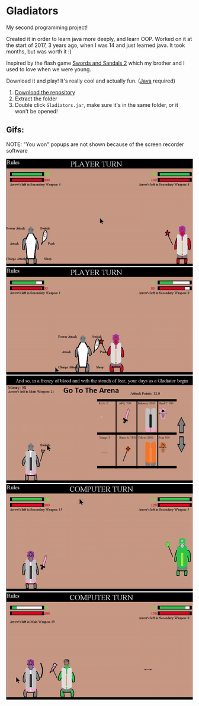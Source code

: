 # Gladiators
My second programming project!

Created it in order to learn java more deeply, and learn OOP.
Worked on it at the start of 2017, 3 years ago, when I was 14 and just learned java. It took months, but was worth it :)

Inspired by the flash game [Swords and Sandals 2](http://swordandsandals.top/swords-and-sandals-2-full-version/) which my brother and I used to love when we were young.


Download it and play! It's really cool and actually fun. ([Java](https://www.java.com/en/download/win10.jsp) required)
1. [Download the repository](https://github.com/UriahShaulMandel/Gladiators/archive/master.zip)
2. Extract the folder
3. Double click `Gladiators.jar`, make sure it's in the same folder, or it won't be opened!


## Gifs: 
NOTE: "You won" popups are not shown because of the screen recorder software

![First gif](https://github.com/UriahShaulMandel/Gladiators/blob/master/first_gif.gif?raw=true)
![Second gif](https://github.com/UriahShaulMandel/Gladiators/blob/master/second_gif.gif?raw=true)
![Third gif](https://github.com/UriahShaulMandel/Gladiators/blob/master/third_gif.gif?raw=true)
![Fourth gif](https://github.com/UriahShaulMandel/Gladiators/blob/master/fourth_gif.gif?raw=true)
![Fifth gif](https://github.com/UriahShaulMandel/Gladiators/blob/master/fifth_gif.gif?raw=true)
